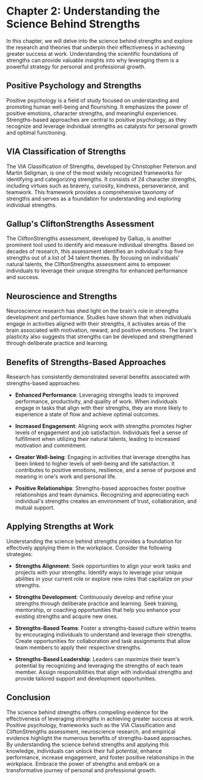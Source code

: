 Chapter 2: Understanding the Science Behind Strengths
=====================================================

In this chapter, we will delve into the science behind strengths and explore the research and theories that underpin their effectiveness in achieving greater success at work. Understanding the scientific foundations of strengths can provide valuable insights into why leveraging them is a powerful strategy for personal and professional growth.

Positive Psychology and Strengths
---------------------------------

Positive psychology is a field of study focused on understanding and promoting human well-being and flourishing. It emphasizes the power of positive emotions, character strengths, and meaningful experiences. Strengths-based approaches are central to positive psychology, as they recognize and leverage individual strengths as catalysts for personal growth and optimal functioning.

VIA Classification of Strengths
-------------------------------

The VIA Classification of Strengths, developed by Christopher Peterson and Martin Seligman, is one of the most widely recognized frameworks for identifying and categorizing strengths. It consists of 24 character strengths, including virtues such as bravery, curiosity, kindness, perseverance, and teamwork. This framework provides a comprehensive taxonomy of strengths and serves as a foundation for understanding and exploring individual strengths.

Gallup's CliftonStrengths Assessment
------------------------------------

The CliftonStrengths assessment, developed by Gallup, is another prominent tool used to identify and measure individual strengths. Based on decades of research, this assessment identifies an individual's top five strengths out of a list of 34 talent themes. By focusing on individuals' natural talents, the CliftonStrengths assessment aims to empower individuals to leverage their unique strengths for enhanced performance and success.

Neuroscience and Strengths
--------------------------

Neuroscience research has shed light on the brain's role in strengths development and performance. Studies have shown that when individuals engage in activities aligned with their strengths, it activates areas of the brain associated with motivation, reward, and positive emotions. The brain's plasticity also suggests that strengths can be developed and strengthened through deliberate practice and learning.

Benefits of Strengths-Based Approaches
--------------------------------------

Research has consistently demonstrated several benefits associated with strengths-based approaches:

* **Enhanced Performance**: Leveraging strengths leads to improved performance, productivity, and quality of work. When individuals engage in tasks that align with their strengths, they are more likely to experience a state of flow and achieve optimal outcomes.

* **Increased Engagement**: Aligning work with strengths promotes higher levels of engagement and job satisfaction. Individuals feel a sense of fulfillment when utilizing their natural talents, leading to increased motivation and commitment.

* **Greater Well-being**: Engaging in activities that leverage strengths has been linked to higher levels of well-being and life satisfaction. It contributes to positive emotions, resilience, and a sense of purpose and meaning in one's work and personal life.

* **Positive Relationships**: Strengths-based approaches foster positive relationships and team dynamics. Recognizing and appreciating each individual's strengths creates an environment of trust, collaboration, and mutual support.

Applying Strengths at Work
--------------------------

Understanding the science behind strengths provides a foundation for effectively applying them in the workplace. Consider the following strategies:

* **Strengths Alignment**: Seek opportunities to align your work tasks and projects with your strengths. Identify ways to leverage your unique abilities in your current role or explore new roles that capitalize on your strengths.

* **Strengths Development**: Continuously develop and refine your strengths through deliberate practice and learning. Seek training, mentorship, or coaching opportunities that help you enhance your existing strengths and acquire new ones.

* **Strengths-Based Teams**: Foster a strengths-based culture within teams by encouraging individuals to understand and leverage their strengths. Create opportunities for collaboration and task assignments that allow team members to apply their respective strengths.

* **Strengths-Based Leadership**: Leaders can maximize their team's potential by recognizing and leveraging the strengths of each team member. Assign responsibilities that align with individual strengths and provide tailored support and development opportunities.

Conclusion
----------

The science behind strengths offers compelling evidence for the effectiveness of leveraging strengths in achieving greater success at work. Positive psychology, frameworks such as the VIA Classification and CliftonStrengths assessment, neuroscience research, and empirical evidence highlight the numerous benefits of strengths-based approaches. By understanding the science behind strengths and applying this knowledge, individuals can unlock their full potential, enhance performance, increase engagement, and foster positive relationships in the workplace. Embrace the power of strengths and embark on a transformative journey of personal and professional growth.
